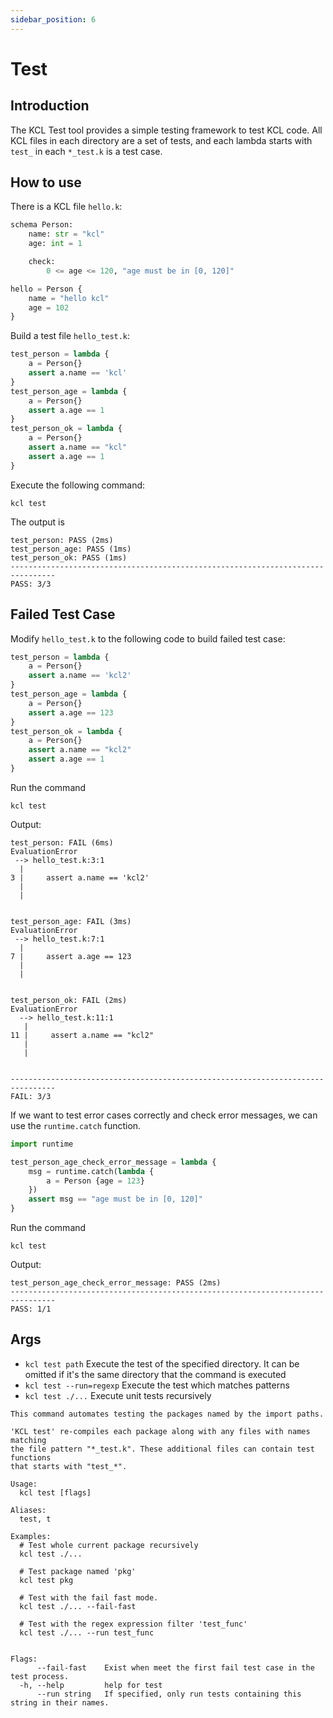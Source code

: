 ```yaml
---
sidebar_position: 6
---
```


# Test

## Introduction

The KCL Test tool provides a simple testing framework to test KCL code. All KCL files in each directory are a set of tests, and each lambda starts with `test_` in each `*_test.k` is a test case.

## How to use

There is a KCL file `hello.k`:

```python
schema Person:
    name: str = "kcl"
    age: int = 1

    check:
        0 <= age <= 120, "age must be in [0, 120]"

hello = Person {
    name = "hello kcl"
    age = 102
}
```

Build a test file `hello_test.k`:

```python
test_person = lambda {
    a = Person{}
    assert a.name == 'kcl'
}
test_person_age = lambda {
    a = Person{}
    assert a.age == 1
}
test_person_ok = lambda {
    a = Person{}
    assert a.name == "kcl"
    assert a.age == 1
}
```

Execute the following command:

```shell
kcl test
```

The output is

```shell
test_person: PASS (2ms)
test_person_age: PASS (1ms)
test_person_ok: PASS (1ms)
--------------------------------------------------------------------------------
PASS: 3/3
```

## Failed Test Case

Modify `hello_test.k` to the following code to build failed test case:

```python
test_person = lambda {
    a = Person{}
    assert a.name == 'kcl2'
}
test_person_age = lambda {
    a = Person{}
    assert a.age == 123
}
test_person_ok = lambda {
    a = Person{}
    assert a.name == "kcl2"
    assert a.age == 1
}
```

Run the command

```shell
kcl test
```

Output:

```shell
test_person: FAIL (6ms)
EvaluationError
 --> hello_test.k:3:1
  |
3 |     assert a.name == 'kcl2'
  |
  |


test_person_age: FAIL (3ms)
EvaluationError
 --> hello_test.k:7:1
  |
7 |     assert a.age == 123
  |
  |


test_person_ok: FAIL (2ms)
EvaluationError
  --> hello_test.k:11:1
   |
11 |     assert a.name == "kcl2"
   |
   |


--------------------------------------------------------------------------------
FAIL: 3/3
```

If we want to test error cases correctly and check error messages, we can use the `runtime.catch` function.

```python
import runtime

test_person_age_check_error_message = lambda {
    msg = runtime.catch(lambda {
        a = Person {age = 123}
    }) 
    assert msg == "age must be in [0, 120]"
}
```

Run the command

```shell
kcl test
```

Output:

```shell
test_person_age_check_error_message: PASS (2ms)
--------------------------------------------------------------------------------
PASS: 1/1
```

## Args

- `kcl test path` Execute the test of the specified directory. It can be omitted if it's the same directory that the command is executed
- `kcl test --run=regexp` Execute the test which matches patterns
- `kcl test ./...` Execute unit tests recursively

```shell
This command automates testing the packages named by the import paths.

'KCL test' re-compiles each package along with any files with names matching
the file pattern "*_test.k". These additional files can contain test functions
that starts with "test_*".

Usage:
  kcl test [flags]

Aliases:
  test, t

Examples:
  # Test whole current package recursively
  kcl test ./...

  # Test package named 'pkg'
  kcl test pkg

  # Test with the fail fast mode.
  kcl test ./... --fail-fast

  # Test with the regex expression filter 'test_func'
  kcl test ./... --run test_func


Flags:
      --fail-fast    Exist when meet the first fail test case in the test process.
  -h, --help         help for test
      --run string   If specified, only run tests containing this string in their names.
```
